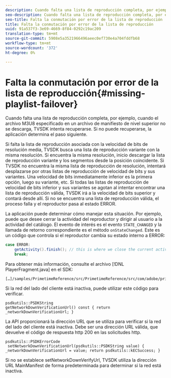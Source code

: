 ```yaml
---
description: Cuando falta una lista de reproducción completa, por ejemplo, cuando el archivo M3U8 especificado en un archivo de manifiesto de nivel superior no se descarga, TVSDK intenta recuperarse. Si no puede recuperarse, la aplicación determina el paso siguiente.
seo-description: Cuando falta una lista de reproducción completa, por ejemplo, cuando el archivo M3U8 especificado en un archivo de manifiesto de nivel superior no se descarga, TVSDK intenta recuperarse. Si no puede recuperarse, la aplicación determina el paso siguiente.
seo-title: Falta la conmutación por error de la lista de reproducción
title: Falta la conmutación por error de la lista de reproducción
uuid: 91a537f3-3e69-4669-8f84-0292c19ac209
translation-type: tm+mt
source-git-commit: 5908e5a3521966496aeec0ef730e4a704fddfb68
workflow-type: tm+mt
source-wordcount: '372'
ht-degree: 0%

---
```



# Falta la conmutación por error de la lista de reproducción{#missing-playlist-failover}

Cuando falta una lista de reproducción completa, por ejemplo, cuando el archivo M3U8 especificado en un archivo de manifiesto de nivel superior no se descarga, TVSDK intenta recuperarse. Si no puede recuperarse, la aplicación determina el paso siguiente.

Si falta la lista de reproducción asociada con la velocidad de bits de resolución media, TVSDK busca una lista de reproducción variante con la misma resolución. Si encuentra la misma resolución, inicio descargar la lista de reproducción variante y los segmentos desde la posición coincidente. Si TVSDK no encuentra la misma lista de reproducción de resolución, intentará desplazarse por otras listas de reproducción de velocidad de bits y sus variantes. Una velocidad de bits inmediatamente inferior es la primera opción, luego su variante, etc. Si todas las listas de reproducción de velocidad de bits inferior y sus variantes se agotan al intentar encontrar una lista de reproducción válida, TVSDK irá a la velocidad de bits superior y contará desde allí. Si no se encuentra una lista de reproducción válida, el proceso falla y el reproductor pasa al estado ERROR.

La aplicación puede determinar cómo manejar esta situación. Por ejemplo, puede que desee cerrar la actividad del reproductor y dirigir al usuario a la actividad del catálogo. El evento de interés es el evento `STATE_CHANGED` y la llamada de retorno correspondiente es el método `onStateChanged`. Este es un código que controla si el reproductor cambia su estado interno a ERROR:

```java
case ERROR: 
    getActivity().finish(); // this is where we close the current activity (the Player activity) 
    break;
```

Para obtener más información, consulte el archivo [!DNL PlayerFragment.java] en el SDK:

```
[…]/samples/PrimetimeReference/src/PrimetimeReference/src/com/adobe/primetime/reference/ui/player/
```

Si la red del lado del cliente está inactiva, puede utilizar este código para verificar.

```
psdkutils::PSDKString 
getNetworkDownVerificationUrl() const { return 
_networkDownVerificationUrl; }
```

La API proporcionará la dirección URL que se utiliza para verificar si la red del lado del cliente está inactiva. Debe ser una dirección URL válida, que devuelve el código de respuesta http 200 en las solicitudes http.

```
psdkutils::PSDKErrorCode 
 setNetworkDownVerificationUrl(psdkutils::PSDKString value) {  
_networkDownVerificationUrl = value; return psdkutils::kECSuccess; }
```

Si no se establece setNetworkDownVerifyUrl, TVSDK utiliza la dirección URL MainManifest de forma predeterminada para determinar si la red está inactiva.
